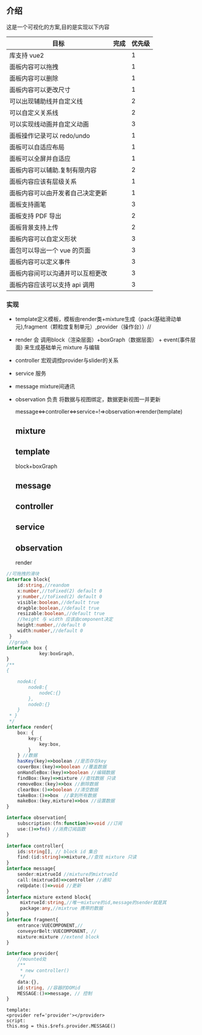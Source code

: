 ## 介绍

这是一个可视化的方案,目的是实现以下内容

| 目标                             | 完成 | 优先级 |
| -------------------------------  | ---- | ------ |
| 库支持 vue2                      |      | 1      |
| 面板内容可以拖拽                   |      | 1      |
| 面板内容可以删除                   |      | 1      |
| 面板内容可以更改尺寸             |      | 1      |
| 可以出现辅助线并自定义线         |      | 2      |
| 可以自定义关系线                 |      | 2      |
| 可以实现线动画并自定义动画       |      | 3      |
| 面板操作记录可以 redo/undo       |      | 1      |
| 面板可以自适应布局               |      | 1      |
| 面板可以全屏并自适应             |      | 1      |
| 面板内容可以辅助.复制有限内容    |      | 2      |
| 面板内容应该有层级关系           |      | 1      |
| 面板内容可以由开发者自己决定更新 |      | 1      |
| 面板支持画笔                     |      | 3      |
| 面板支持 PDF 导出                |      | 2      |
| 面板背景支持上传                 |      | 2      |
| 面板内容可以自定义形状           |      | 3      |
| 面包可以导出一个 vue 的页面      |      | 3      |
| 面板内容可以定义事件             |      | 3      |
| 面板内容间可以沟通并可以互相更改 |      | 3      |
| 面板内容应该可以支持 api 调用    |      | 3      |

### 实现
 - template定义模板，模板由render类+mixture生成（pack(基础滑动单元),fragment（颗粒度复制单元）,provider（操作台））//
 - render 会 调用block（渲染层面）+boxGraph（数据层面） + event(事件层面) 来生成基础单元 mixture 与编辑
 - controller 宏观调控provider与slider的关系
 - service 服务
 - message mixture间通讯
 - observation 负责 将数据与视图绑定，数据更新视图一并更新

   message<=>controller<=>service=!=>observation=>render(template)
  

   mixture
   --------
   template
   --------------
   block+boxGraph

    

    message
    ----------
    controller
    -------
    service
    -----------
    observation
    ------
    render


```typescript
//可拖拽的滑块 
interface block{
    id:string,//reandom
    x:number,//toFixed(2) default 0
    y:number,//toFixed(2) default 0
    visible:boolean,//default true
    dragble:boolean,//default true
    resizable:boolean,//default true
    //height 与 width 应该由component决定
    height:number,//default 0
    width:number,//default 0
 }
 //graph
interface box {
            key:boxGraph,
}
/**
{

    nodeA:{
        nodeB:{
            nodeC:{}
        },
        nodeD:{}
    }
 * }
 */
interface render{
    box: {
        key:{
            key:box,
        }
    } //数据
    hasKey(key)=>boolean //是否存在key
    coverBox:(key)=>boolean //覆盖数据
    onHandleBox:(key)=>boolean //编辑数据
    findBox:(key)=>mixture //查找数据 只读
    removeBox:(key)=>box //删除数据
    clearBox:()=>boolean //清空数据
    takeBox:()=>box  //拿到所有数据
    makeBox:(key,mixture)=>box //设置数据
}

interface observation{
    subscription:(fn:function)=>void //订阅
    use:()=>fn() //消费订阅函数
}

interface controller{
    ids:string[], // block id 集合
    find:(id:string)=>mixture,//查找 mixture 只读
}
interface message{
    sender:mixtrueId //mixture的mixtrueId
    call:(mixtrueId)=>controller //通知
    reUpdate:()=>void //更新
}
interface mixture extend block{
     mixtrueId:string,//唯一mixture的id,message的sender就是其
     package:any,//mixtrue 携带的数据
}
interface fragment{
    entrance:VUECOMPONENT,//
    conveyorBelt:VUECOMPONENT, //
    mixture:mixture //extend block
}

interface provider{
    //mounted处
    /**
     * new controller()
     */
    data:{},
    id:string, //容器的DOMid
    MESSAGE:()=>message, // 控制
}

```

```VUE
template:
<provider ref='provider'></provider>
script:
this.msg = this.$refs.provider.MESSAGE()
```
